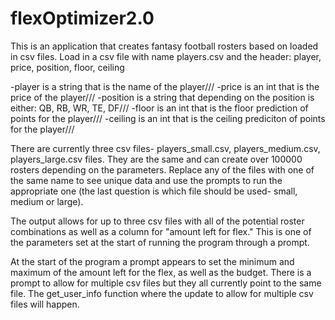 # flexOptimizer2.0

This is an application that creates fantasy football rosters based on loaded in csv files.  Load in a csv file with name players.csv and the header: player, price, position, floor, ceiling

-player is a string that is the name of the player///
-price is an int that is the price of the player///
-position is a string that depending on the position is either: QB, RB, WR, TE, DF///
-floor is an int that is the floor prediction of points for the player///
-ceiling is an int that is the ceiling prediciton of points for the player///

There are currently three csv files- players_small.csv, players_medium.csv, players_large.csv files.  They are the same and can create over 100000 rosters depending on the parameters.  Replace any of the files with one of the same name to see unique data and use the prompts to run the appropriate one (the last question is which file should be used- small, medium or large).

The output allows for up to three csv files with all of the potential roster combinations as well as a column for "amount left for flex."  This is one of the parameters set at the start of running the program through a prompt.

At the start of the program a prompt appears to set the minimum and maximum of the amount left for the flex, as well as the budget.  There is a prompt to allow for multiple csv files but they all currently point to the same file.  The get_user_info function where the update to allow for multiple csv files will happen. 
